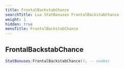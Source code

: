 ```yaml
---
title: FrontalBackstabChance
searchTitle: Lua StatBonuses FrontalBackstabChance
weight: 1
hidden: true
menuTitle: FrontalBackstabChance
---
```

## FrontalBackstabChance
```lua
StatBonuses:FrontalBackstabChance(); -- number
```